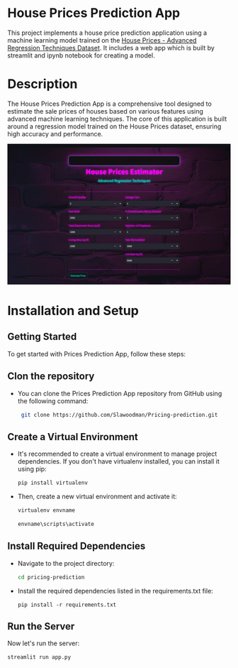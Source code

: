# House Prices Prediction App

This project implements a house price prediction application using a machine learning model trained on the [House Prices - Advanced Regression Techniques Dataset](https://www.kaggle.com/competitions/house-prices-advanced-regression-techniques/overview). It includes a web app which is built by streamlit and ipynb notebook for creating a model.

# Description


The House Prices Prediction App is a comprehensive tool designed to estimate the sale prices of houses based on various features using advanced machine learning techniques. The core of this application is built around a regression model trained on the House Prices dataset, ensuring high accuracy and performance.


![img](server/assets/demo.png)
# Installation and Setup
## Getting Started

To get started with Prices Prediction App, follow these steps:

## Clon the repository
* You can clone the Prices Prediction App repository from GitHub using the following command:
  
    ```bash
     git clone https://github.com/Slawoodman/Pricing-prediction.git
    ```
## Create a Virtual Environment
* It's recommended to create a virtual environment to manage  project dependencies. If you don't have virtualenv installed, you can install it using pip:
    ```bash
    pip install virtualenv
    ```
* Then, create a new virtual environment and activate it:

    ```bash
    virtualenv envname
    ```

    ```bash
    envname\scripts\activate
    ```

## Install Required Dependencies

* Navigate to the project directory:

    ```bash
    cd pricing-prediction
    ```
* Install the required dependencies listed in the requirements.txt file:
    ```
    pip install -r requirements.txt
    ```
   
## Run the Server

Now let's run the server:
  ```
  streamlit run app.py
  ```
  
